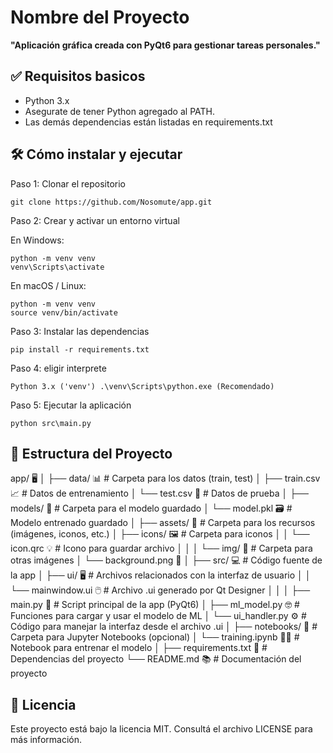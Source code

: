 # Nombre del Proyecto

**"Aplicación gráfica creada con PyQt6 para gestionar tareas personales."**

## ✅ Requisitos basicos

- Python 3.x
- Asegurate de tener Python agregado al PATH.
- Las demás dependencias están listadas en requirements.txt

## 🛠️ Cómo instalar y ejecutar

Paso 1: Clonar el repositorio

    git clone https://github.com/Nosomute/app.git

Paso 2: Crear y activar un entorno virtual

En Windows:

    python -m venv venv
    venv\Scripts\activate

En macOS / Linux:

    python -m venv venv
    source venv/bin/activate

Paso 3: Instalar las dependencias

    pip install -r requirements.txt

Paso 4: eligir interprete

    Python 3.x ('venv') .\venv\Scripts\python.exe (Recomendado)

Paso 5: Ejecutar la aplicación

    python src\main.py

## 📂 Estructura del Proyecto
app/ 🖥️
│
├── data/ 📊                # Carpeta para los datos (train, test)
│   ├── train.csv 📈        # Datos de entrenamiento
│   └── test.csv 🧪         # Datos de prueba
│
├── models/ 🤖              # Carpeta para el modelo guardado
│   └── model.pkl 🗃️        # Modelo entrenado guardado
│
├── assets/ 🎨           # Carpeta para los recursos (imágenes, iconos, etc.)
│   ├── icons/ 🖼️           # Carpeta para iconos
│   │   └── icon.qrc 💡 # Icono para guardar archivo
│   │
│   └── img/ 📸          # Carpeta para otras imágenes
│       └── background.png 🌄
│
├── src/ 💻                 # Código fuente de la app
│   ├── ui/ 🖥️              # Archivos relacionados con la interfaz de usuario
│   │   └── mainwindow.ui 🖱️      # Archivo .ui generado por Qt Designer
│   │
│   ├── main.py 📝           # Script principal de la app (PyQt6)
│   ├── ml_model.py 🤓      # Funciones para cargar y usar el modelo de ML
│   └── ui_handler.py ⚙️    # Código para manejar la interfaz desde el archivo .ui
│
├── notebooks/ 📓           # Carpeta para Jupyter Notebooks (opcional)
│   └── training.ipynb 🧑‍🏫   # Notebook para entrenar el modelo
│
├── requirements.txt 📜     # Dependencias del proyecto
└── README.md 📚            # Documentación del proyecto


## 📄 Licencia

Este proyecto está bajo la licencia MIT. Consultá el archivo LICENSE para más información.
